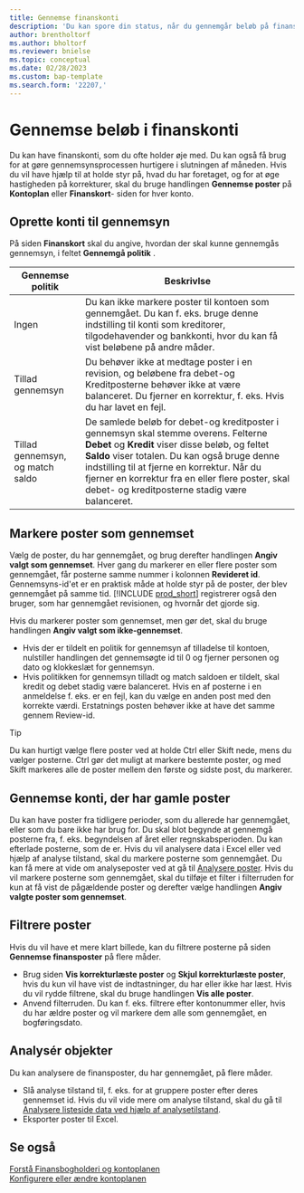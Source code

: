 ```yaml
---
title: Gennemse finanskonti
description: 'Du kan spore din status, når du gennemgår beløb på finanskonti.'
author: brentholtorf
ms.author: bholtorf
ms.reviewer: bnielse
ms.topic: conceptual
ms.date: 02/28/2023
ms.custom: bap-template
ms.search.form: '22207,'
---
```


# <a name="review-amounts-in-general-ledger-accounts"></a><a name="review-amounts-in-general-ledger-accounts"></a><a name="review-amounts-in-general-ledger-accounts"></a>Gennemse beløb i finanskonti

Du kan have finanskonti, som du ofte holder øje med. Du kan også få brug for at gøre gennemsynsprocessen hurtigere i slutningen af måneden. Hvis du vil have hjælp til at holde styr på, hvad du har foretaget, og for at øge hastigheden på korrekturer, skal du bruge handlingen **Gennemse poster** på **Kontoplan** eller **Finanskort**- siden for hver konto. 

## <a name="set-up-accounts-for-reviews"></a><a name="set-up-accounts-for-reviews"></a><a name="set-up-accounts-for-reviews"></a>Oprette konti til gennemsyn

På siden **Finanskort** skal du angive, hvordan der skal kunne gennemgås gennemsyn, i feltet **Gennemgå politik** .

|Gennemse politik  |Beskrivlse  |
|---------|---------|
|Ingen     | Du kan ikke markere poster til kontoen som gennemgået. Du kan f. eks. bruge denne indstilling til konti som kreditorer, tilgodehavender og bankkonti, hvor du kan få vist beløbene på andre måder.        |
|Tillad gennemsyn     | Du behøver ikke at medtage poster i en revision, og beløbene fra debet-og Kreditposterne behøver ikke at være balanceret. Du fjerner en korrektur, f. eks. Hvis du har lavet en fejl.        |
|Tillad gennemsyn, og match saldo     | De samlede beløb for debet-og kreditposter i gennemsyn skal stemme overens. Felterne **Debet** og **Kredit** viser disse beløb, og feltet **Saldo** viser totalen. Du kan også bruge denne indstilling til at fjerne en korrektur. Når du fjerner en korrektur fra en eller flere poster, skal debet- og kreditposterne stadig være balanceret.        |

## <a name="mark-entries-as-reviewed"></a><a name="mark-entries-as-reviewed"></a><a name="mark-entries-as-reviewed"></a>Markere poster som gennemset

Vælg de poster, du har gennemgået, og brug derefter handlingen **Angiv valgt som gennemset**. Hver gang du markerer en eller flere poster som gennemgået, får posterne samme nummer i kolonnen **Revideret id**. Gennemsyns-id'et er en praktisk måde at holde styr på de poster, der blev gennemgået på samme tid. [!INCLUDE [prod_short](includes/prod_short.md)] registrerer også den bruger, som har gennemgået revisionen, og hvornår det gjorde sig.

Hvis du markerer poster som gennemset, men gør det, skal du bruge handlingen **Angiv valgt som ikke-gennemset**.

* Hvis der er tildelt en politik for gennemsyn af tilladelse til kontoen, nulstiller handlingen det gennemsøgte id til 0 og fjerner personen og dato og klokkeslæt for gennemsyn. 
* Hvis politikken for gennemsyn tilladt og match saldoen er tildelt, skal kredit og debet stadig være balanceret. Hvis en af posterne i en anmeldelse f. eks. er en fejl, kan du vælge en anden post med den korrekte værdi. Erstatnings posten behøver ikke at have det samme gennem Review-id.

> [!TIP]
> Du kan hurtigt vælge flere poster ved at holde Ctrl eller Skift nede, mens du vælger posterne. Ctrl gør det muligt at markere bestemte poster, og med Skift markeres alle de poster mellem den første og sidste post, du markerer.

## <a name="review-accounts-that-have-old-entries"></a><a name="review-accounts-that-have-old-entries"></a><a name="review-accounts-that-have-old-entries"></a>Gennemse konti, der har gamle poster

Du kan have poster fra tidligere perioder, som du allerede har gennemgået, eller som du bare ikke har brug for. Du skal blot begynde at gennemgå posterne fra, f. eks. begyndelsen af året eller regnskabsperioden. Du kan efterlade posterne, som de er. Hvis du vil analysere data i Excel eller ved hjælp af analyse tilstand, skal du markere posterne som gennemgået. Du kan få mere at vide om analyseposter ved at gå til [Analysere poster](#analyze-entries). Hvis du vil markere posterne som gennemgået, skal du tilføje et filter i filterruden for kun at få vist de pågældende poster og derefter vælge handlingen **Angiv valgte poster som gennemset**.

## <a name="filter-entries"></a><a name="filter-entries"></a><a name="filter-entries"></a>Filtrere poster

Hvis du vil have et mere klart billede, kan du filtrere posterne på siden **Gennemse finansposter** på flere måder.

* Brug siden **Vis korrekturlæste poster** og **Skjul korrekturlæste poster**, hvis du kun vil have vist de indtastninger, du har eller ikke har læst. Hvis du vil rydde filtrene, skal du bruge handlingen **Vis alle poster**.
* Anvend filterruden. Du kan f. eks. filtrere efter kontonummer eller, hvis du har ældre poster og vil markere dem alle som gennemgået, en bogføringsdato.

## <a name="analyze-entries"></a><a name="analyze-entries"></a><a name="analyze-entries"></a>Analysér objekter

Du kan analysere de finansposter, du har gennemgået, på flere måder.

* Slå analyse tilstand til, f. eks. for at gruppere poster efter deres gennemset id. Hvis du vil vide mere om analyse tilstand, skal du gå til [Analysere listeside data ved hjælp af analysetilstand](analysis-mode.md).
* Eksporter poster til Excel.

## <a name="see-also"></a><a name="see-also"></a><a name="see-also"></a>Se også

[Forstå Finansbogholderi og kontoplanen](finance-general-ledger.md)  
[Konfigurere eller ændre kontoplanen](finance-setup-chart-accounts.md)  
